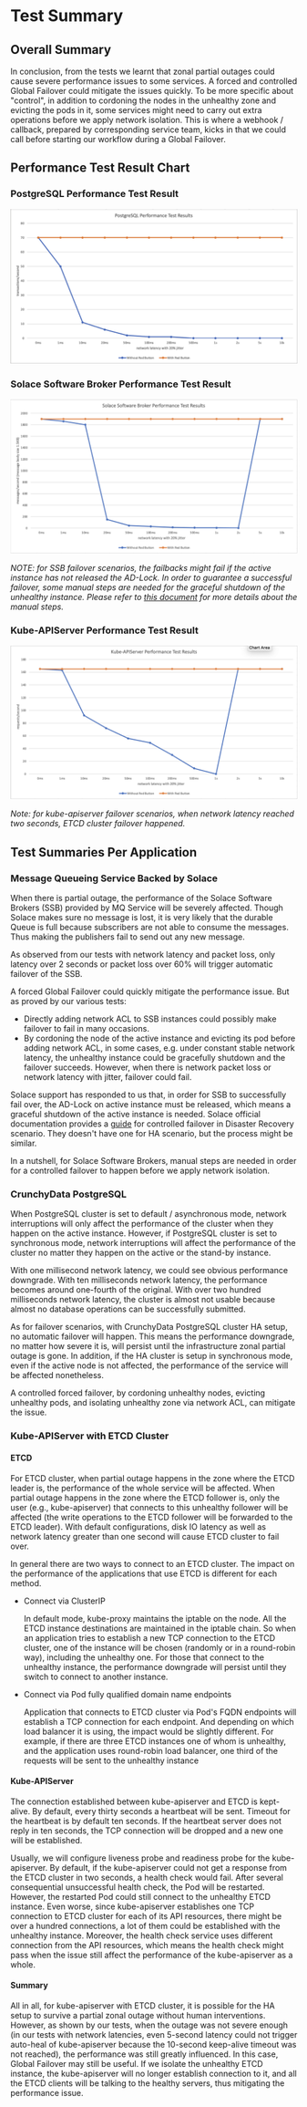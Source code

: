 # Test Summary

## Overall Summary

In conclusion, from the tests we learnt that zonal partial outages could cause severe performance issues to some services. A forced and controlled Global Failover could mitigate the issues quickly. To be more specific about "control", in addition to cordoning the nodes in the unhealthy zone and evicting the pods in it, some services might need to carry out extra operations before we apply network isolation. This is where a webhook / callback, prepared by corresponding service team, kicks in that we could call before starting our workflow during a Global Failover.

## Performance Test Result Chart

### PostgreSQL Performance Test Result

![PostgreSQL Performance Test Result](PostgreSQL_performance_test_results.png)

### Solace Software Broker Performance Test Result

![Solace Software Broker Performance Test Result](Solace_performance_test_results.png)

*NOTE: for SSB failover scenarios, the failbacks might fail if the active instance has not released the AD-Lock. In order to guarantee a successful failover, some manual steps are needed for the graceful shutdown of the unhealthy instance. Please refer to [this document](https://docs.solace.com/Features/DR-Replication/Perf-Con-Fail-Over.htm) for more details about the manual steps.*

### Kube-APIServer Performance Test Result

![Kube-APIServer Performance Test Result](Kube_APIServer_performance_test_results.png)

*Note: for kube-apiserver failover scenarios, when network latency reached two seconds, ETCD cluster failover happened.*

## Test Summaries Per Application

### Message Queueing Service Backed by Solace

When there is partial outage, the performance of the Solace Software Brokers (SSB) provided by MQ Service will be severely affected. Though Solace makes sure no message is lost, it is very likely that the durable Queue is full because subscribers are not able to consume the messages. Thus making the publishers fail to send out any new message.

As observed from our tests with network latency and packet loss, only latency over 2 seconds or packet loss over 60% will trigger automatic failover of the SSB.

A forced Global Failover could quickly mitigate the performance issue. But as proved by our various tests:
- Directly adding network ACL to SSB instances could possibly make failover to fail in many occasions.
- By cordoning the node of the active instance and evicting its pod before adding network ACL, in some cases, e.g. under constant stable network latency, the unhealthy instance could be gracefully shutdown and the failover succeeds. However, when there is network packet loss or network latency with jitter, failover could fail.

Solace support has responded to us that, in order for SSB to successfully fail over, the AD-Lock on active instance must be released, which means a graceful shutdown of the active instance is needed. Solace official documentation provides a [guide](https://docs.solace.com/Features/DR-Replication/Perf-Con-Fail-Over.htm) for controlled failover in Disaster Recovery scenario. They doesn't have one for HA scenario, but the process might be similar.

In a nutshell, for Solace Software Brokers, manual steps are needed in order for a controlled failover to happen before we apply network isolation.

### CrunchyData PostgreSQL

When PostgreSQL cluster is set to default / asynchronous mode, network interruptions will only affect the performance of the cluster when they happen on the active instance. However, if PostgreSQL cluster is set to synchronous mode, network interruptions will affect the performance of the cluster no matter they happen on the active or the stand-by instance.

With one millisecond network latency, we could see obvious performance downgrade. With ten milliseconds network latency, the performance becomes around one-fourth of the original. With over two hundred milliseconds network latency, the cluster is almost not usable because almost no database operations can be successfully submitted.

As for failover scenarios, with CrunchyData PostgreSQL cluster HA setup, no automatic failover will happen. This means the performance downgrade, no matter how severe it is, will persist until the infrastructure zonal partial outage is gone. In addition, if the HA cluster is setup in synchronous mode, even if the active node is not affected, the performance of the service will be affected nonetheless.

A controlled forced failover, by cordoning unhealthy nodes, evicting unhealthy pods, and isolating unhealthy zone via network ACL, can mitigate the issue.

### Kube-APIServer with ETCD Cluster

#### ETCD

For ETCD cluster, when partial outage happens in the zone where the ETCD leader is, the performance of the whole service will be affected. When partial outage happens in the zone where the ETCD follower is, only the user (e.g., kube-apiserver) that connects to this unhealthy follower will be affected (the write operations to the ETCD follower will be forwarded to the ETCD leader). With default configurations, disk IO latency as well as network latency greater than one second will cause ETCD cluster to fail over.

In general there are two ways to connect to an ETCD cluster. The impact on the performance of the applications that use ETCD is different for each method.

- Connect via ClusterIP
  
  In default mode, kube-proxy maintains the iptable on the node. All the ETCD instance destinations are maintained in the iptable chain. So when an application tries to establish a new TCP connection to the ETCD cluster, one of the instance will be chosen (randomly or in a round-robin way), including the unhealthy one. For those that connect to the unhealthy instance, the performance downgrade will persist until they switch to connect to another instance.

- Connect via Pod fully qualified domain name endpoints

  Application that connects to ETCD cluster via Pod's FQDN endpoints will establish a TCP connection for each endpoint. And depending on which load balancer it is using, the impact would be slightly different. For example, if there are three ETCD instances one of whom is unhealthy, and the application uses round-robin load balancer, one third of the requests will be sent to the unhealthy instance

#### Kube-APIServer

The connection established between kube-apiserver and ETCD is kept-alive. By default, every thirty seconds a heartbeat will be sent. Timeout for the heartbeat is by default ten seconds. If the heartbeat server does not reply in ten seconds, the TCP connection will be dropped and a new one will be established.

Usually, we will configure liveness probe and readiness probe for the kube-apiserver. By default, if the kube-apiserver could not get a response from the ETCD cluster in two seconds, a health check would fail. After several consequential unsuccessful health check, the Pod will be restarted. However, the restarted Pod could still connect to the unhealthy ETCD instance. Even worse, since kube-apiserver establishes one TCP connection to ETCD cluster for each of its API resources, there might be over a hundred connections, a lot of them could be established with the unhealthy instance. Moreover, the health check service uses different connection from the API resources, which means the health check might pass when the issue still affect the performance of the kube-apiserver as a whole.

#### Summary

All in all, for kube-apiserver with ETCD cluster, it is possible for the HA setup to survive a partial zonal outage without human interventions. However, as shown by our tests, when the outage was not severe enough (in our tests with network latencies, even 5-second latency could not trigger auto-heal of kube-apiserver because the 10-second keep-alive timeout was not reached), the performance was still greatly influenced. In this case, Global Failover may still be useful. If we isolate the unhealthy ETCD instance, the kube-apiserver will no longer establish connection to it, and all the ETCD clients will be talking to the healthy servers, thus mitigating the performance issue.
